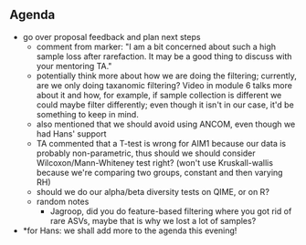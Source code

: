 ## Agenda
- go over proposal feedback and plan next steps
  - comment from marker:  "I am a bit concerned about such a high sample loss after rarefaction. It may be a good thing to discuss with your mentoring TA."
  - potentially think more about how we are doing the filtering; currently, are we only doing taxanomic filtering? Video in module 6 talks more about it and how, for example, if sample collection is different we could maybe filter differently; even though it isn't in our case, it'd be something to keep in mind.
  - also mentioned that we should avoid using ANCOM, even though we had Hans' support
  - TA commented that a T-test is wrong for AIM1 because our data is probably non-parametric, thus should we should consider Wilcoxon/Mann-Whiteney test right? (won't use Kruskall-wallis because we're comparing two groups, constant and then varying RH)
  - should we do our alpha/beta diversity tests on QIME, or on R?
  - random notes
    - Jagroop, did you do feature-based filtering where you got rid of rare ASVs, maybe that is why we lost a lot of samples?   
- *for Hans: we shall add more to the agenda this evening! 

